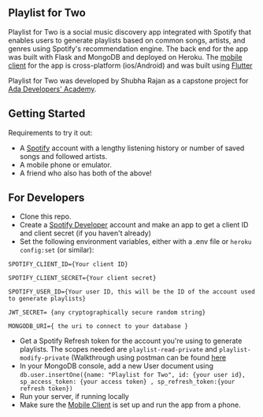 ## Playlist for Two

Playlist for Two is a social music discovery app integrated with Spotify that enables users to generate playlists based on common songs, artists, and genres using Spotify's recommendation engine. The back end for the app was built with Flask and MongoDB and deployed on Heroku. The [mobile client](https://github.com/shubha-rajan/playlist-for-two-frontend/) for the app is cross-platform (ios/Android) and was built using [Flutter](https://flutter.dev/)

Playlist for Two was developed by Shubha Rajan as a capstone project for [Ada Developers' Academy](https://adadevelopersacademy.org).

## Getting Started

Requirements to try it out:

- A [Spotify](spotify.com) account with a lengthy listening history or number of saved songs and followed artists.
- A mobile phone or emulator.
- A friend who also has both of the above!

## For Developers

- Clone this repo.
- Create a [Spotify Developer](https://developer.spotify.com/dashboard/) account and make an app to get a client ID and client secret (if you haven't already)
- Set the following environment variables, either with a .env file or `heroku config:set` (or similar):
```
SPOTIFY_CLIENT_ID={Your client ID}
 
SPOTIFY_CLIENT_SECRET={Your client secret}

SPOTIFY_USER_ID={Your user ID, this will be the ID of the account used to generate playlists} 

JWT_SECRET= {any cryptographically secure random string}

MONGODB_URI={ the uri to connect to your database }
```
- Get a Spotify Refresh token for the account you're using to generate playlists. The scopes needed are `playlist-read-private` and `playlist-modify-private` (Walkthrough using postman can be found [here](https://documenter.getpostman.com/view/583/spotify-playlist-generator/2MtDWP?version=latest)
- In your MongoDB console, add a new User document using 
`db.user.insertOne({name: "Playlist for Two", id: {your user id}, sp_access_token: {your access token} , sp_refresh_token:{your refresh token})`
- Run your server, if running locally
- Make sure the [Mobile Client](https://github.com/shubha-rajan/playlist-for-two-frontend/) is set up and run the app from a phone.


